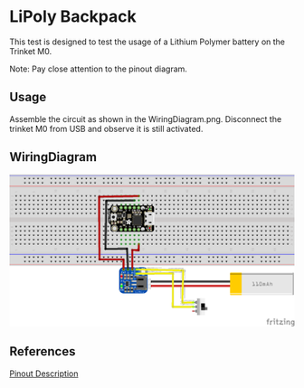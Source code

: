 # LiPoly Backpack

This test is designed to test the usage of a Lithium Polymer battery on the Trinket M0.

Note: Pay close attention to the pinout diagram.

## Usage

Assemble the circuit as shown in the WiringDiagram.png. Disconnect the trinket M0 from USB and observe it is still activated.

## WiringDiagram

![Wiring Diagram](WiringDiagram.png)

## References

[Pinout Description](https://learn.adafruit.com/adafruit-pro-trinket-lipoly-slash-liion-backpack/pinouts)